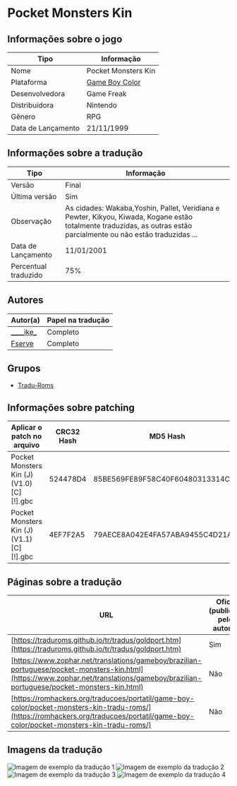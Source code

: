 # Pocket Monsters Kin

## Informações sobre o jogo

| Tipo | Informação |
| ----------- | ----------- |
| Nome | Pocket Monsters Kin |
| Plataforma | [Game Boy Color](../) |
| Desenvolvedora | Game Freak |
| Distribuidora | Nintendo |
| Gênero | RPG |
| Data de Lançamento | 21/11/1999 |

## Informações sobre a tradução

| Tipo | Informação |
| ----------- | ----------- |
| Versão | Final |
| Última versão | Sim |
| Observação | As cidades: Wakaba,Yoshin, Pallet, Veridiana e Pewter, Kikyou, Kiwada, Kogane estão totalmente traduzidas, as outras estão parcialmente ou não estão traduzidas \.\.\. |
| Data de Lançamento | 11/01/2001 |
| Percentual traduzido | 75% |

## Autores

| Autor(a) | Papel na tradução |
| ----------- | ----------- |
| [\_\_\_\_ike\_](../../../autores/ike/) | Completo |
| [Fserve](../../../autores/fserve/) | Completo |

## Grupos

* [Tradu\-Roms](../../../grupos/tradu-roms/)

## Informações sobre patching

| Aplicar o patch no arquivo | CRC32 Hash | MD5 Hash |
| ----------- | ----------- | ----------- |
| Pocket Monsters Kin \(J\) \(V1\.0\) \[C\]\[\!\]\.gbc | 524478D4 | 85BE569FE89F58C40F60480313314C67 |
| Pocket Monsters Kin \(J\) \(V1\.1\) \[C\]\[\!\]\.gbc | 4EF7F2A5 | 79AECE8A042E4FA57ABA9455C4D21A97 |

## Páginas sobre a tradução

| URL | Oficial (publicado pelos autores) | Possuí link de download |
| ----------- | ----------- | ----------- |
| [https://traduroms.github.io/tr/tradus/goldport.htm](https://traduroms.github.io/tr/tradus/goldport.htm) | Sim | Sim |
| [https://www.zophar.net/translations/gameboy/brazilian-portuguese/pocket-monsters-kin.html](https://www.zophar.net/translations/gameboy/brazilian-portuguese/pocket-monsters-kin.html) | Não | Sim |
| [https://romhackers.org/traducoes/portatil/game-boy-color/pocket-monsters-kin-tradu-roms/](https://romhackers.org/traducoes/portatil/game-boy-color/pocket-monsters-kin-tradu-roms/) | Não | Não |

## Imagens da tradução

![Imagem de exemplo da tradução 1](1.png)
![Imagem de exemplo da tradução 2](2.png)
![Imagem de exemplo da tradução 3](3.png)
![Imagem de exemplo da tradução 4](4.png)
